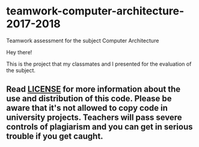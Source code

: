 # teamwork-computer-architecture-2017-2018
Teamwork assessment for the subject Computer Architecture 

Hey there!

This is the project that my classmates and I presented for the evaluation of the subject. <br />

## __**Read [LICENSE](https://github.com/Niobe93/teamwork-computer-architecture-2017-2018/blob/master/LICENSE) for more information about the use and distribution of this code. Please be aware that it's not allowed to copy code in university projects. Teachers will pass severe controls of plagiarism and you can get in serious trouble if you get caught.**__
